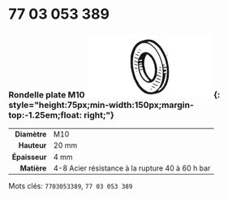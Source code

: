 # 77 03 053 389

### Rondelle plate M10 ![](../assets/images/parts/washer.png){: style="height:75px;min-width:150px;margin-top:-1.25em;float: right;"}

|   |   |
|---:|---|
**Diamètre** | M10
**Hauteur** |20 mm
**Épaisseur** |4 mm
**Matière** | 4-8 Acier résistance à la rupture 40 à 60 h bar

Mots clés: `7703053389`, `77 03 053 389`
